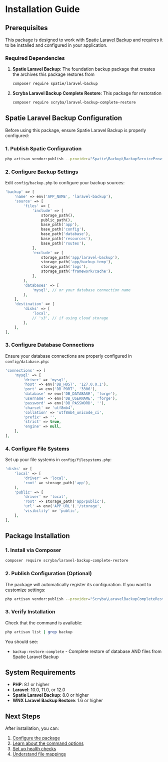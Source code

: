 # Installation Guide

## Prerequisites

This package is designed to work with [Spatie Laravel Backup](https://github.com/spatie/laravel-backup) and requires it to be installed and configured in your application.

### Required Dependencies

1. **Spatie Laravel Backup**: The foundation backup package that creates the archives this package restores from
   ```bash
   composer require spatie/laravel-backup
   ```

2. **Scryba Laravel Backup Complete Restore**: This package for restoration
   ```bash
   composer require scryba/laravel-backup-complete-restore
   ```

## Spatie Laravel Backup Configuration

Before using this package, ensure Spatie Laravel Backup is properly configured:

### 1. Publish Spatie Configuration

```bash
php artisan vendor:publish --provider="Spatie\Backup\BackupServiceProvider"
```

### 2. Configure Backup Settings

Edit `config/backup.php` to configure your backup sources:

```php
'backup' => [
    'name' => env('APP_NAME', 'laravel-backup'),
    'source' => [
        'files' => [
            'include' => [
                storage_path(),
                public_path(),
                base_path('app'),
                base_path('config'),
                base_path('database'),
                base_path('resources'),
                base_path('routes'),
            ],
            'exclude' => [
                storage_path('app/laravel-backup'),
                storage_path('app/backup-temp'),
                storage_path('logs'),
                storage_path('framework/cache'),
            ],
        ],
        'databases' => [
            'mysql', // or your database connection name
        ],
    ],
    'destination' => [
        'disks' => [
            'local',
            // 's3', // if using cloud storage
        ],
    ],
],
```

### 3. Configure Database Connections

Ensure your database connections are properly configured in `config/database.php`:

```php
'connections' => [
    'mysql' => [
        'driver' => 'mysql',
        'host' => env('DB_HOST', '127.0.0.1'),
        'port' => env('DB_PORT', '3306'),
        'database' => env('DB_DATABASE', 'forge'),
        'username' => env('DB_USERNAME', 'forge'),
        'password' => env('DB_PASSWORD', ''),
        'charset' => 'utf8mb4',
        'collation' => 'utf8mb4_unicode_ci',
        'prefix' => '',
        'strict' => true,
        'engine' => null,
    ],
],
```

### 4. Configure File Systems

Set up your file systems in `config/filesystems.php`:

```php
'disks' => [
    'local' => [
        'driver' => 'local',
        'root' => storage_path('app'),
    ],
    'public' => [
        'driver' => 'local',
        'root' => storage_path('app/public'),
        'url' => env('APP_URL').'/storage',
        'visibility' => 'public',
    ],
],
```

## Package Installation

### 1. Install via Composer

```bash
composer require scryba/laravel-backup-complete-restore
```

### 2. Publish Configuration (Optional)

The package will automatically register its configuration. If you want to customize settings:

```bash
php artisan vendor:publish --provider="Scryba\LaravelBackupCompleteRestore\BackupCompleteRestoreServiceProvider"
```

### 3. Verify Installation

Check that the command is available:

```bash
php artisan list | grep backup
```

You should see:
- `backup:restore-complete` - Complete restore of database AND files from Spatie Laravel Backup

## System Requirements

- **PHP**: 8.1 or higher
- **Laravel**: 10.0, 11.0, or 12.0
- **Spatie Laravel Backup**: 8.0 or higher
- **WNX Laravel Backup Restore**: 1.6 or higher

## Next Steps

After installation, you can:

1. [Configure the package](./configuration.md)
2. [Learn about the command options](./commands.md)
3. [Set up health checks](./health-checks.md)
4. [Understand file mappings](./file-mappings.md) 